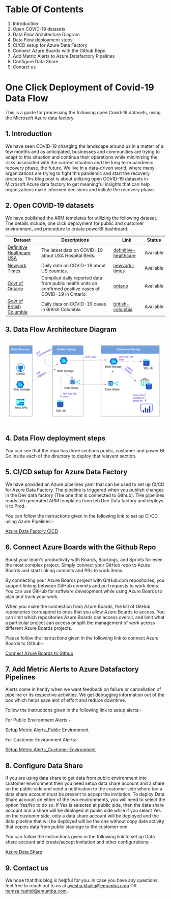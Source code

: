 # Table Of Contents

1. Introduction
2. Open COVID-19 datasets
3. Data Flow Architecture Diagram
4. Data Flow deployment steps
5. CI/CD setup for Azure Data Factory
6. Connect Azure Boards with the Github Repo
7. Add Metric Alerts to Azure Datafactory Pipelines
8. Configure Data Share
9. Contact us

# One Click Deployment of Covid-19 Data Flow
This is a guide for processing the following open Covid-19 datasets, using the Microsoft Azure data factory. 


## 1. Introduction
We have seen COVID-19 changing the landscape around us in a matter of a few months and as anticipated, businesses and communities are trying to adapt to this situation and continue their operations while minimizing the risks associated with the current situation and the long term pandemic recovery phase, the future. We live in a data-driven world, where many organizations are trying to fight this pandemic and start the recovery process. This blog post is about utilizing open COVID-19 datasets in Microsoft Azure data factory to get meaningful insights that can help organizations make informed decisions and initiate the recovery phase.


## 2. Open COVID-19 datasets
We have published the ARM templates for utilizing the following dataset. The details include, one click deployment for public and customer environment, and procedure to create powerBI dashboard.

Dataset | Descriptions | Link | Status
------- | ------------ | ---- | ------
[Definitive Healthcare USA](https://coronavirus-resources.esri.com/datasets/definitivehc::definitive-healthcare-usa-hospital-beds?geometry=110.039%2C-16.820%2C-135.000%2C72.123) | The latest data on COVID-19 about USA Hospital Beds. | [definitive-healthcare](https://github.com/ayesha-kr/covid-one-click-deployment/tree/master/datasets/covid-19/definitive-healthcare) | Available
[Newyork Times](https://github.com/nytimes/covid-19-data) | Daily data on COVID-19 about US counties. | [newyork-times](https://github.com/ayesha-kr/covid-one-click-deployment/tree/master/datasets/covid-19/newyork-times) | Available
[Govt of Ontario](https://data.ontario.ca/dataset?keywords_en=COVID-19) | Compiled daily reported data from public health units on confirmed positive cases of COVID-19 in Ontario. | [ontario](https://github.com/ayesha-kr/covid-one-click-deployment/tree/master/datasets/covid-19/ontario) | Available
[Govt of British Columbia](http://www.bccdc.ca/health-info/diseases-conditions/covid-19/data) | Daily data on COVID-19 cases in British Columbia. | [british-columbia](https://github.com/ayesha-kr/covid-one-click-deployment/tree/master/datasets/covid-19/british-columbia) | Available


## 3. Data Flow Architecture Diagram
 ![Azul_Data_Pipeline](https://github.com/ayesha-kr/covid-one-click-deployment/blob/master/images/arch.png)

## 4. Data Flow deployment steps
  You can see that the repo has three sections public, customer and power BI. Go inside each of the directory to deploy that relavent section.  

## 5. CI/CD setup for Azure Data Factory

We have provided an Azure pipelines yaml that can be used to set up CI/CD for Azure Data Factory. The pipeline is triggered when you publish changes in the Dev data factory (The one that is connected to Github). THe pipelines reads teh generated ARM templates from teh Dev Data factory and deploys it to Prod. 

You can follow the instructions given in the following link to set up CI/CD using Azure Pipelines:-

[Azure Data Factory CICD](./datasets/covid-19/definitive-healthcare/AzurePipelines-CICD/readme.md)

## 6. Connect Azure Boards with the Github Repo

Boost your team's productivity with Boards, Backlogs, and Sprints for even the most complex project. Simply connect your GitHub repo to Azure Boards and start linking commits and PRs to work items.

By connecting your Azure Boards project with GitHub.com repositories, you support linking between GitHub commits and pull requests to work items. You can use GitHub for software development while using Azure Boards to plan and track your work.

When you make the connection from Azure Boards, the list of GitHub repositories correspond to ones that you allow Azure Boards to access. You can limit which repositories Azure Boards can access overall, and limit what a particular project can access or split the management of work across different Azure Boards projects.

Please follow the instructions given in the following link to connect Azure Boards to Github:-

[Connect Azure Boards to Github](https://docs.microsoft.com/en-us/azure/devops/boards/github/connect-to-github?view=azure-devops)


## 7. Add Metric Alerts to Azure Datafactory Pipelines

Alerts come in handy when we want feedback on failure or cancellation of pipeline or its respective activities. We get debugging information out of the box which helps save alot of effort and reduce downtime. 

Follow the instructions given in the following link to setup alerts:-

For Public Environment Alerts:- 

[Setup Metric Alerts_Public Environment](./datasets/covid-19/definitive-healthcare/customer/Readme.md)

For Customer Environment Alerts:- 

[Setup Metric Alerts_Customer Environment](./datasets/covid-19/definitive-healthcare/public/Readme.md)

## 8. Configure Data Share

If you are using data share to get data from public environment into customer environment then you need setup data share account and a share on the public side and send a notification to the customer side where too a data share account must be present to accept the invitation. To deploy Data Share account on either of the two environments, you will need to select the option Yes/No to do so. If Yes is selected at public side, then the data share account and a share will be deployed at public side while if you select Yes on the customer side, only a data share account will be deployed and the data pipeline that will be deployed will be the one without copy data activity that copies data from public staorage to the customer one.

You can follow the instructions given in the following link to set up Data share account and create/accept invitation and other configurations:-

[Azure Data Share](https://github.com/ayesha-kr/covid-one-click-deployment/blob/master/datasets/covid-19/definitive-healthcare/customer/Readme.md)


## 9. Contact us

We hope that this blog is helpful for you. In case you have any questions, feel free to reach out to us at ayesha.khaliq@emumba.com OR hamza.rashid@emumba.com.


